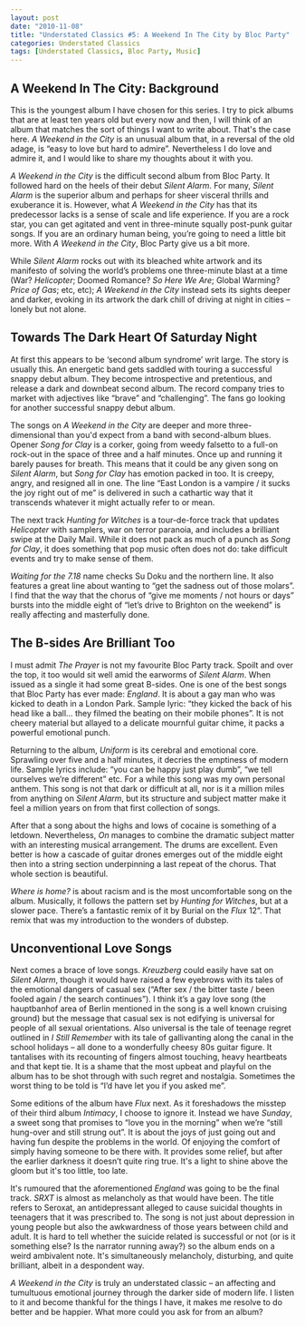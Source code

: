 ```yaml
---
layout: post
date: "2010-11-08"
title: "Understated Classics #5: A Weekend In The City by Bloc Party"
categories: Understated Classics
tags: [Understated Classics, Bloc Party, Music]
---
```


## A Weekend In The City: Background

This is the youngest album I have chosen for this series. I try to pick albums that are at least ten years old but every now and then, I will think of an album that matches the sort of things I want to write about. That's the case here. _A Weekend in the City_ is an unusual album that, in a reversal of the old adage, is “easy to love but hard to admire”. Nevertheless I do love and admire it, and I would like to share my thoughts about it with you.

_A Weekend in the City_ is the difficult second album from Bloc Party. It followed hard on the heels of their debut _Silent Alarm_. For many, _Silent Alarm_ is the superior album and perhaps for sheer visceral thrills and exuberance it is. However, what _A Weekend in the City_ has that its predecessor lacks is a sense of scale and life experience. If you are a rock star, you can get agitated and vent in three-minute squally post-punk guitar songs. If you are an ordinary human being, you’re going to need a little bit more. With _A Weekend in the City_, Bloc Party give us a bit more.

While _Silent Alarm_ rocks out with its bleached white artwork and its manifesto of solving the world’s problems one three-minute blast at a time (War? _Helicopter_; Doomed Romance? _So Here We Are_; Global Warming? _Price of Gas_; etc, etc); _A Weekend in the City_ instead sets its sights deeper and darker, evoking in its artwork the dark chill of driving at night in cities – lonely but not alone.

## Towards The Dark Heart Of Saturday Night

At first this appears to be ‘second album syndrome’ writ large. The story is usually this. An energetic band gets saddled with touring a successful snappy debut album. They become introspective and pretentious, and release a dark and downbeat second album. The record company tries to market with adjectives like “brave” and “challenging”. The fans go looking for another successful snappy debut album.

The songs on _A Weekend in the City_ are deeper and more three-dimensional than you'd expect from a band with second-album blues. Opener _Song for Clay_ is a corker, going from weedy falsetto to a full-on rock-out in the space of three and a half minutes. Once up and running it barely pauses for breath. This means that it could be any given song on _Silent Alarm_, but _Song for Clay_ has emotion packed in too. It is creepy, angry, and resigned all in one. The line “East London is a vampire / it sucks the joy right out of me” is delivered in such a cathartic way that it transcends whatever it might actually refer to or mean.

The next track _Hunting for Witches_ is a tour-de-force track that updates _Helicopter_ with samplers, war on terror paranoia, and includes a brilliant swipe at the Daily Mail. While it does not pack as much of a punch as _Song for Clay_, it does something that pop music often does not do: take difficult events and try to make sense of them.

_Waiting for the 7.18_ name checks Su Doku and the northern line. It also features a great line about wanting to “get the sadness out of those molars”. I find that the way that the chorus of “give me moments / not hours or days” bursts into the middle eight of “let’s drive to Brighton on the weekend” is really affecting and masterfully done.

## The B-sides Are Brilliant Too

I must admit _The Prayer_ is not my favourite Bloc Party track. Spoilt and over the top, it too would sit well amid the earworms of _Silent Alarm_. When issued as a single it had some great B-sides. One is one of the best songs that Bloc Party has ever made: _England_. It is about a gay man who was kicked to death in a London Park. Sample lyric: “they kicked the back of his head like a ball… they filmed the beating on their mobile phones”. It is not cheery material but allayed to a delicate mournful guitar chime, it packs a powerful emotional punch.

Returning to the album, _Uniform_ is its cerebral and emotional core. Sprawling over five and a half minutes, it decries the emptiness of modern life. Sample lyrics include: “you can be happy just play dumb”, “we tell ourselves we’re different” etc. For a while this song was my own personal anthem. This song is not that dark or difficult at all, nor is it a million miles from anything on _Silent Alarm_, but its structure and subject matter make it feel a million years on from that first collection of songs.

After that a song about the highs and lows of cocaine is something of a letdown. Nevertheless, _On_ manages to combine the dramatic subject matter with an interesting musical arrangement. The drums are excellent. Even better is how a cascade of guitar drones emerges out of the middle eight then into a string section underpinning a last repeat of the chorus. That whole section is beautiful.

_Where is home?_ is about racism and is the most uncomfortable song on the album. Musically, it follows the pattern set by _Hunting for Witches_, but at a slower pace. There’s a fantastic remix of it by Burial on the _Flux_ 12”. That remix that was my introduction to the wonders of dubstep.

## Unconventional Love Songs

Next comes a brace of love songs. _Kreuzberg_ could easily have sat on _Silent Alarm_, though it would have raised a few eyebrows with its tales of the emotional dangers of casual sex (“After sex / the bitter taste / been fooled again / the search continues”). I think it’s a gay love song (the hauptbanhof area of Berlin mentioned in the song is a well known cruising ground) but the message that casual sex is not edifying is universal for people of all sexual orientations. Also universal is the tale of teenage regret outlined in _I Still Remember_ with its tale of gallivanting along the canal in the school holidays – all done to a wonderfully cheesy 80s guitar figure. It tantalises with its recounting of fingers almost touching, heavy heartbeats and that kept tie. It is a shame that the most upbeat and playful on the album has to be shot through with such regret and nostalgia. Sometimes the worst thing to be told is “I’d have let you if you asked me”.

Some editions of the album have _Flux_ next. As it foreshadows the misstep of their third album _Intimacy_, I choose to ignore it. Instead we have _Sunday_, a sweet song that promises to “love you in the morning” when we’re “still hung-over and still strung out”. It is about the joys of just going out and having fun despite the problems in the world. Of enjoying the comfort of simply having someone to be there with. It provides some relief, but after the earlier darkness it doesn’t quite ring true. It's a light to shine above the gloom but it's too little, too late.

It's rumoured that the aforementioned _England_ was going to be the final track. _SRXT_ is almost as melancholy as that would have been. The title refers to Seroxat, an antidepressant alleged to cause suicidal thoughts in teenagers that it was prescribed to. The song is not just about depression in young people but also the awkwardness of those years between child and adult. It is hard to tell whether the suicide related is successful or not (or is it something else? Is the narrator running away?) so the album ends on a weird ambivalent note. It's simultaneously melancholy, disturbing, and quite brilliant, albeit in a despondent way.

_A Weekend in the City_ is truly an understated classic – an affecting and tumultuous emotional journey through the darker side of modern life. I listen to it and become thankful for the things I have, it makes me resolve to do better and be happier. What more could you ask for from an album?
